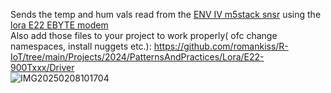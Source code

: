 Sends the temp and hum vals read from the [ENV IV m5stack snsr](https://github.com/romankiss/R-IoT/tree/main/Projects/2024/R-IoT-Data_Hub/Solutions/Basic/sht40_temp%26hum_sensor) using the [lora E22 EBYTE modem](https://github.com/romankiss/R-IoT/tree/main/Projects/2024/PatternsAndPractices/Lora/E22-900Txxx)  
Also add those files to your project to work properly( ofc change namespaces, install nuggets etc.): https://github.com/romankiss/R-IoT/tree/main/Projects/2024/PatternsAndPractices/Lora/E22-900Txxx/Driver  
![IMG20250208101704](https://github.com/user-attachments/assets/2ae98813-6e45-43ef-be7f-236cea9a467d)
